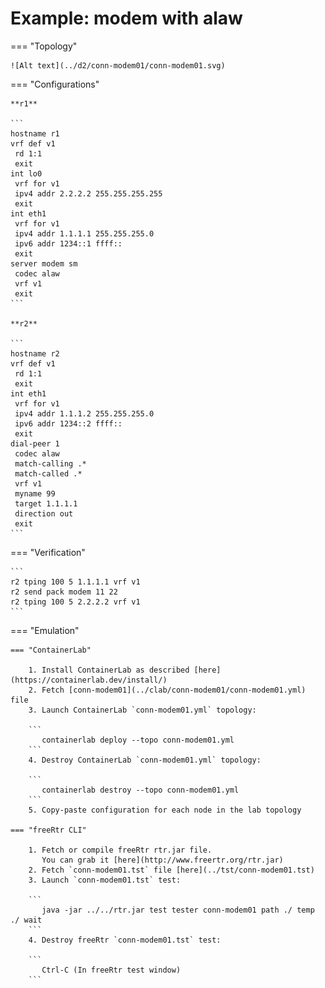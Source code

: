 # Example: modem with alaw

=== "Topology"

    ![Alt text](../d2/conn-modem01/conn-modem01.svg)

=== "Configurations"

    **r1**

    ```
    hostname r1
    vrf def v1
     rd 1:1
     exit
    int lo0
     vrf for v1
     ipv4 addr 2.2.2.2 255.255.255.255
     exit
    int eth1
     vrf for v1
     ipv4 addr 1.1.1.1 255.255.255.0
     ipv6 addr 1234::1 ffff::
     exit
    server modem sm
     codec alaw
     vrf v1
     exit
    ```

    **r2**

    ```
    hostname r2
    vrf def v1
     rd 1:1
     exit
    int eth1
     vrf for v1
     ipv4 addr 1.1.1.2 255.255.255.0
     ipv6 addr 1234::2 ffff::
     exit
    dial-peer 1
     codec alaw
     match-calling .*
     match-called .*
     vrf v1
     myname 99
     target 1.1.1.1
     direction out
     exit
    ```

=== "Verification"

    ```
    r2 tping 100 5 1.1.1.1 vrf v1
    r2 send pack modem 11 22
    r2 tping 100 5 2.2.2.2 vrf v1
    ```

=== "Emulation"

    === "ContainerLab"

        1. Install ContainerLab as described [here](https://containerlab.dev/install/)  
        2. Fetch [conn-modem01](../clab/conn-modem01/conn-modem01.yml) file  
        3. Launch ContainerLab `conn-modem01.yml` topology:  

        ```
           containerlab deploy --topo conn-modem01.yml  
        ```
        4. Destroy ContainerLab `conn-modem01.yml` topology:  

        ```
           containerlab destroy --topo conn-modem01.yml  
        ```
        5. Copy-paste configuration for each node in the lab topology

    === "freeRtr CLI"

        1. Fetch or compile freeRtr rtr.jar file.  
           You can grab it [here](http://www.freertr.org/rtr.jar)  
        2. Fetch `conn-modem01.tst` file [here](../tst/conn-modem01.tst)  
        3. Launch `conn-modem01.tst` test:  

        ```
           java -jar ../../rtr.jar test tester conn-modem01 path ./ temp ./ wait
        ```
        4. Destroy freeRtr `conn-modem01.tst` test:  

        ```
           Ctrl-C (In freeRtr test window)
        ```

